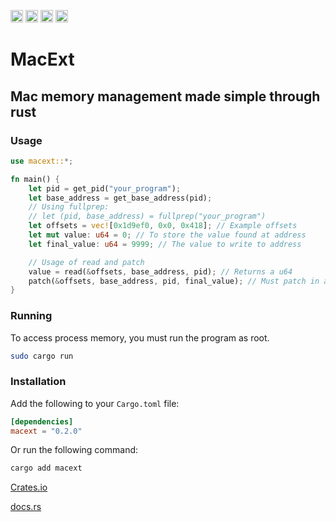[<img alt="github" src="https://img.shields.io/badge/github-mangopanda455/macext-8da0cb?style=for-the-badge&labelColor=555555&logo=github" height="20">](https://github.com/mangopanda455/macext)
[<img alt="crates.io" src="https://img.shields.io/crates/v/macext.svg?style=for-the-badge&color=fc8d62&logo=rust" height="20">](https://crates.io/crates/macext)
[<img alt="docs.rs" src="https://img.shields.io/badge/docs.rs-macext-66c2a5?style=for-the-badge&labelColor=555555&logo=docs.rs" height="20">](https://docs.rs/macext)
[<img alt="build status" src="https://img.shields.io/github/actions/workflow/status/mangopanda455/macext/rust.yml?branch=master&style=for-the-badge" height="20">](https://github.com/mangopanda455/macext/actions?query=branch%3Amaster)

# MacExt

## Mac memory management made simple through rust

### Usage

```rust
use macext::*;

fn main() {
    let pid = get_pid("your_program");
    let base_address = get_base_address(pid);
    // Using fullprep:
    // let (pid, base_address) = fullprep("your_program")
    let offsets = vec![0x1d9ef0, 0x0, 0x418]; // Example offsets
    let mut value: u64 = 0; // To store the value found at address
    let final_value: u64 = 9999; // The value to write to address

    // Usage of read and patch
    value = read(&offsets, base_address, pid); // Returns a u64
    patch(&offsets, base_address, pid, final_value); // Must patch in a u64
}
```

### Running

To access process memory, you must run the program as root.

```bash
sudo cargo run
```

### Installation

Add the following to your `Cargo.toml` file:

```toml
[dependencies]
macext = "0.2.0"
```

Or run the following command:

```bash
cargo add macext
```

[Crates.io](https://crates.io/crates/macext)

[docs.rs](https://docs.rs/macext)
